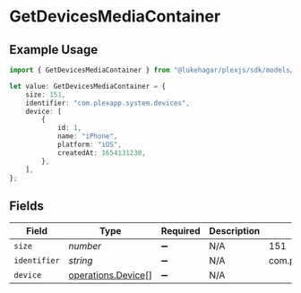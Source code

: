 # GetDevicesMediaContainer

## Example Usage

```typescript
import { GetDevicesMediaContainer } from "@lukehagar/plexjs/sdk/models/operations";

let value: GetDevicesMediaContainer = {
    size: 151,
    identifier: "com.plexapp.system.devices",
    device: [
        {
            id: 1,
            name: "iPhone",
            platform: "iOS",
            createdAt: 1654131230,
        },
    ],
};
```

## Fields

| Field                                                           | Type                                                            | Required                                                        | Description                                                     | Example                                                         |
| --------------------------------------------------------------- | --------------------------------------------------------------- | --------------------------------------------------------------- | --------------------------------------------------------------- | --------------------------------------------------------------- |
| `size`                                                          | *number*                                                        | :heavy_minus_sign:                                              | N/A                                                             | 151                                                             |
| `identifier`                                                    | *string*                                                        | :heavy_minus_sign:                                              | N/A                                                             | com.plexapp.system.devices                                      |
| `device`                                                        | [operations.Device](../../../sdk/models/operations/device.md)[] | :heavy_minus_sign:                                              | N/A                                                             |                                                                 |
